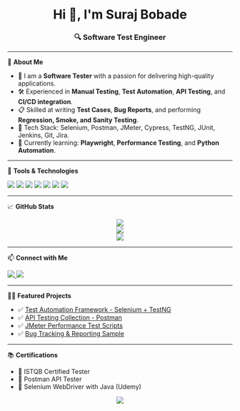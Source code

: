 <h1 align="center">Hi 👋, I'm Suraj Bobade</h1>
<h3 align="center">🔍 Software Test Engineer </h3>

---

🧪 **About Me**  
- 🎯 I am a **Software Tester** with a passion for delivering high-quality applications.  
- 🛠️ Experienced in **Manual Testing**, **Test Automation**, **API Testing**, and **CI/CD integration**.  
- 📋 Skilled at writing **Test Cases**, **Bug Reports**, and performing **Regression, Smoke, and Sanity Testing**.  
- 🧰 Tech Stack: Selenium, Postman, JMeter, Cypress, TestNG, JUnit, Jenkins, Git, Jira.  
- 🌱 Currently learning: **Playwright**, **Performance Testing**, and **Python Automation**.

---

💼 **Tools & Technologies**

<p>
  <img src="https://img.shields.io/badge/Java-ED8B00?style=for-the-badge&logo=java&logoColor=white" />
  <img src="https://img.shields.io/badge/Selenium-43B02A?style=for-the-badge&logo=selenium&logoColor=white" />
  <img src="https://img.shields.io/badge/Postman-FF6C37?style=for-the-badge&logo=postman&logoColor=white" />
  <img src="https://img.shields.io/badge/JMeter-D22128?style=for-the-badge&logo=apachejmeter&logoColor=white" />
  <img src="https://img.shields.io/badge/Cypress-17202C?style=for-the-badge&logo=cypress&logoColor=white" />
  <img src="https://img.shields.io/badge/Git-F05032?style=for-the-badge&logo=git&logoColor=white" />
  <img src="https://img.shields.io/badge/JIRA-0052CC?style=for-the-badge&logo=jira&logoColor=white" />
</p>

---

📈 **GitHub Stats**

<p align="center">
  <img src="https://github-readme-stats.vercel.app/api?username=your-username&show_icons=true&theme=tokyonight" />
  <br />
  <img src="https://github-readme-streak-stats.herokuapp.com/?user=your-username&theme=tokyonight" />
  <br />
  <img src="https://github-readme-stats.vercel.app/api/top-langs/?username=your-username&layout=compact&theme=tokyonight" />
</p>

---

📫 **Connect with Me**

<p>
  <a href="https://linkedin.com/in/your-linkedin" target="_blank">
    <img src="https://img.shields.io/badge/LinkedIn-0077B5?style=for-the-badge&logo=linkedin&logoColor=white" />
  </a>
  <a href="mailto:your.email@example.com">
    <img src="https://img.shields.io/badge/Gmail-D14836?style=for-the-badge&logo=gmail&logoColor=white" />
  </a>
</p>

---

👨‍💻 **Featured Projects**

- ✅ [Test Automation Framework - Selenium + TestNG](https://github.com/your-username/selenium-testng-framework)  
- ✅ [API Testing Collection - Postman](https://github.com/your-username/postman-api-tests)  
- ✅ [JMeter Performance Test Scripts](https://github.com/your-username/jmeter-performance-tests)  
- ✅ [Bug Tracking & Reporting Sample](https://github.com/your-username/sample-bug-reports)  

---

📚 **Certifications**  
- 🏅 ISTQB Certified Tester  
- 🏅 Postman API Tester  
- 🏅 Selenium WebDriver with Java (Udemy)


<!-- Footer -->
<p align="center">
  <img src="https://quotes-github-readme.vercel.app/api?type=horizontal&theme=tokyonight" />
</p>

